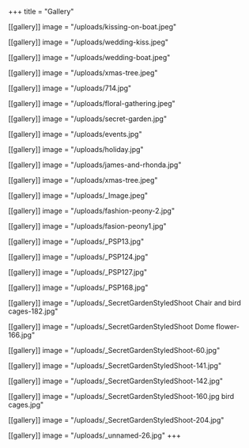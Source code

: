 +++
title = "Gallery"

[[gallery]]
image = "/uploads/kissing-on-boat.jpeg"


[[gallery]]
image = "/uploads/wedding-kiss.jpeg"

[[gallery]]
image = "/uploads/wedding-boat.jpeg"

[[gallery]]
image = "/uploads/xmas-tree.jpeg"

[[gallery]]
image = "/uploads/714.jpg"

[[gallery]]
image = "/uploads/floral-gathering.jpeg"

[[gallery]]
image = "/uploads/secret-garden.jpg"

[[gallery]]
image = "/uploads/events.jpg"

[[gallery]]
image = "/uploads/holiday.jpg"

[[gallery]]
image = "/uploads/james-and-rhonda.jpg"

[[gallery]]
image = "/uploads/xmas-tree.jpeg"

[[gallery]]
image = "/uploads/_Image.jpeg"

[[gallery]]
image = "/uploads/fashion-peony-2.jpg"

[[gallery]]
image = "/uploads/fasion-peony1.jpg"

[[gallery]]
image = "/uploads/_PSP13.jpg"

[[gallery]]
image = "/uploads/_PSP124.jpg"

[[gallery]]
image = "/uploads/_PSP127.jpg"

[[gallery]]
image = "/uploads/_PSP168.jpg"

[[gallery]]
image = "/uploads/_SecretGardenStyledShoot Chair and bird cages-182.jpg"

[[gallery]]
image = "/uploads/_SecretGardenStyledShoot Dome flower-166.jpg"

[[gallery]]
image = "/uploads/_SecretGardenStyledShoot-60.jpg"

[[gallery]]
image = "/uploads/_SecretGardenStyledShoot-141.jpg"

[[gallery]]
image = "/uploads/_SecretGardenStyledShoot-142.jpg"

[[gallery]]
image = "/uploads/_SecretGardenStyledShoot-160.jpg bird cages.jpg"

[[gallery]]
image = "/uploads/_SecretGardenStyledShoot-204.jpg"

[[gallery]]
image = "/uploads/_unnamed-26.jpg"
+++

